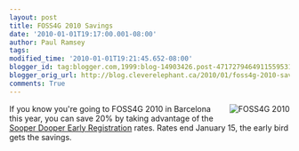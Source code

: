 ```yaml
---
layout: post
title: FOSS4G 2010 Savings
date: '2010-01-01T19:17:00.001-08:00'
author: Paul Ramsey
tags: 
modified_time: '2010-01-01T19:21:45.652-08:00'
blogger_id: tag:blogger.com,1999:blog-14903426.post-4717279464911559531
blogger_orig_url: http://blog.cleverelephant.ca/2010/01/foss4g-2010-savings.html
comments: True
---
```


[<img src="http://www.postgresonline.com/images/foss4g2010_small.png" style="float:right;padding-bottom:10px; padding-left:10px; border:0" alt="FOSS4G 2010" />](http://2010.foss4g.org/)If you know you're going to FOSS4G 2010 in Barcelona this year, you can save 20% by taking advantage of the [Sooper Dooper Early Registration](http://2010.foss4g.org/registration.php) rates.  Rates end January 15, the early bird gets the savings.